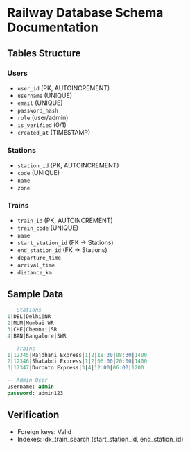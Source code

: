 # Railway Database Schema Documentation

## Tables Structure

### Users
- `user_id` (PK, AUTOINCREMENT)
- `username` (UNIQUE)
- `email` (UNIQUE) 
- `password_hash`
- `role` (user/admin)
- `is_verified` (0/1)
- `created_at` (TIMESTAMP)

### Stations  
- `station_id` (PK, AUTOINCREMENT)
- `code` (UNIQUE)
- `name`
- `zone`

### Trains
- `train_id` (PK, AUTOINCREMENT)
- `train_code` (UNIQUE)
- `name`
- `start_station_id` (FK → Stations)
- `end_station_id` (FK → Stations)  
- `departure_time`
- `arrival_time`
- `distance_km`

## Sample Data
```sql
-- Stations
1|DEL|Delhi|NR
2|MUM|Mumbai|WR
3|CHE|Chennai|SR  
4|BAN|Bangalore|SWR

-- Trains
1|12345|Rajdhani Express|1|2|18:30|08:30|1400
2|12346|Shatabdi Express|1|2|06:00|20:00|1400
3|12347|Duronto Express|3|4|12:00|06:00|1200

-- Admin User
username: admin
password: admin123
```

## Verification
- Foreign keys: Valid
- Indexes: idx_train_search (start_station_id, end_station_id)